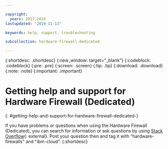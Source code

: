 ```yaml
---

copyright:
  years: 2017,2018
lastupdated: "2019-11-13"

keywords: help, support, troubleshooting

subcollection: hardware-firewall-dedicated

---
```


{:shortdesc: .shortdesc}
{:new_window: target="_blank"}
{:codeblock: .codeblock}
{:pre: .pre}
{:screen: .screen}
{:tip: .tip}
{:download: .download}
{:note: .note}
{:important: .important}

# Getting help and support for Hardware Firewall (Dedicated)
{: #getting-help-and-support-for-hardware-firewall-dedicated-}

If you have problems or questions when using the Hardware Firewall (Dedicated), you can search for information or ask questions by using [Stack Overflow](https://stackoverflow.com/search?q=dl+ibm-cloud){: external}. Post your question then and tag it with "hardware-firewalls" and "ibm-cloud".
{:shortdesc}
